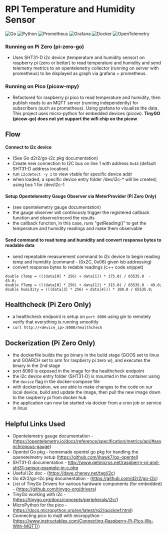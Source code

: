# RPI Temperature and Humidity Sensor 
![Go](https://img.shields.io/badge/go-%2300ADD8.svg?style=flat&logo=go&logoColor=white) ![Python](https://img.shields.io/badge/python-3670A0?style=flat&logo=python&logoColor=ffdd54) ![Prometheus](https://img.shields.io/badge/Prometheus-E6522C?style=flat&logo=Prometheus&logoColor=white) ![Grafana](https://img.shields.io/badge/grafana-%23F46800.svg?style=flat&logo=grafana&logoColor=white) ![Docker](https://img.shields.io/badge/docker-%230db7ed.svg?style=flat&logo=docker&logoColor=white) ![OpenTelemetry](https://img.shields.io/badge/OpenTelemetry-FFFFFF?&style=flat&logo=opentelemetry&logoColor=black)

### Running on Pi Zero (pi-zero-go)

* Uses SHT31-D i2c device (temperature and humidity sensor) on raspberry pi (zero or better) to read temperature and humidity and send telemetry metrics to an opentelenetry collector (running on server with prometheus) to be displayed as graph via grafana + prometheus.

### Running on Pico (picow-mpy)

* Refactored for raspberry pi pico to read temperature and humidity, then publish reads to an MQTT server (running independently) for subscribers (such as prometheus). Using grafana to visualize the data. This project uses micro-python for embedded devices (picow).
**TinyGO (picow-go) does not yet support the wifi chip on the picow**

## Flow
#### Connect to i2c device
* (See Go d2r2/go-i2c pkg documentation)
* Create new connection to I2C bus on line 1 with address `0x44` (default SHT31-D address location)
* run `i2cdetect -y 1` to view vtable for specific device addr
* when loaded, a specific device entry folder /dev/i2c-* will be created; using bus 1 for /dev/i2c-1

#### Setup Opentelemetry Gauge Observer via MeterProvider **(Pi Zero Only)**
* (see opentelemetry gauge documentation)
* the gauge observer will continously trigger the registered callback function and observe/record the results
* the callback function, in this case, runs "getReading()" to get the temperature and humidity readings and make them observable

#### Send command to read temp and humidity and convert response bytes to readable data
* send repeatable measurement command to i2c device to begin reading temp and humidity (command - (0x2C, 0x06) given lsb addressing)
* convert response bytes to redable readings (c++ code snippet)
```
double cTemp = (((data[0] * 256) + data[1]) * 175.0) / 65535.0  - 45.0;
double fTemp = (((data[0] * 256) + data[1]) * 315.0) / 65535.0 - 49.0;
double humidity = (((data[3] * 256) + data[4])) * 100.0 / 65535.0;
```

## Healthcheck **(Pi Zero Only)**
* a healthcheck endpoint is setup on `port 8080` using gin to remotely verify that everything is running smoothly
* `curl http://<device_ip>:8080/healthcheck`

## Dockerization **(Pi Zero Only)**
* the dockerfile builds the go binary in the build stage (GOOS set to linux and GOARCH set to arm for raspberry pi zero w), and executes the binary in the 2nd stage
* port 8080 is exposed in the image for the healthcheck endpoint
* the i2c device entry folder (SHT31-D) is mounted in the container using the `device` flag in the docker-compose file
* with dockerization, we are able to make changes to the code on our local device, build and update the image, then pull the new image down to the raspberry pi from docker hub
* the application can now be started via docker from a cron job or service in linux

## Helpful Links Used
* Opentelemetry gauge documentation - (https://opentelemetry.io/docs/reference/specification/metrics/api/#asynchronous-gauge)
* Opentel Go pkg - homemade opentel go pkg for handling the openetelmetry setup (https://github.com/jhawk7/go-opentel)
* SHT31-D documentation - http://www.getmicros.net/raspberry-pi-and-sht31-sensor-example-in-c.php
* Useful i2c doc - (https://dave.cheney.net/tag/i2c)
* Go d2r2/go-i2c pkg documentation - (https://github.com/d2r2/go-i2c)
* List of TinyGo Drivers for various hardware components (for embedded) - (https://github.com/tinygo-org/drivers)
* TinyGo working with i2c - (https://tinygo.org/docs/concepts/peripherals/i2c/)
* MicroPython for the pico - (https://docs.micropython.org/en/latest/rp2/quickref.html)
* Connecting pico to mqtt with micropython - (https://www.instructables.com/Connecting-Raspberry-Pi-Pico-Ws-With-MQTT/)
